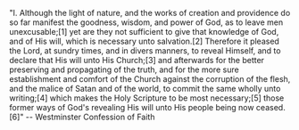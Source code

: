 "I. Although the light of nature, and the works of creation and providence do so far manifest the goodness, wisdom, and power of God, as to leave men unexcusable;[1] yet are they not sufficient to give that knowledge of God, and of His will, which is necessary unto salvation.[2] Therefore it pleased the Lord, at sundry times, and in divers manners, to reveal Himself, and to declare that His will unto His Church;[3] and afterwards for the better preserving and propagating of the truth, and for the more sure establishment and comfort of the Church against the corruption of the flesh, and the malice of Satan and of the world, to commit the same wholly unto writing;[4] which makes the Holy Scripture to be most necessary;[5] those former ways of God's revealing His will unto His people being now ceased.[6]" -- Westminster Confession of Faith